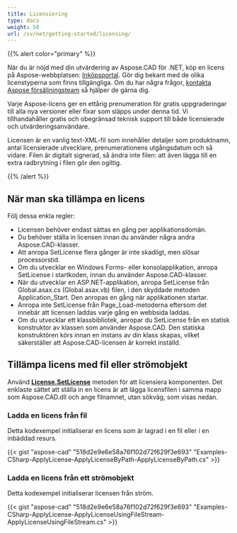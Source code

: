 ```yaml
---
title: Licensiering
type: docs
weight: 50
url: /sv/net/getting-started/licensing/
---
```


{{% alert color="primary" %}}

När du är nöjd med din utvärdering av Aspose.CAD för .NET, köp en licens på Aspose-webbplatsen: [Inköpsportal](https://purchase.aspose.com/buy). Gör dig bekant med de olika licenstyperna som finns tillgängliga. Om du har några frågor, [kontakta Aspose försäljningsteam](https://about.aspose.com/contact) så hjälper de gärna dig.

Varje Aspose-licens ger en ettårig prenumeration för gratis uppgraderingar till alla nya versioner eller fixar som släpps under denna tid. Vi tillhandahåller gratis och obegränsad teknisk support till både licensierade och utvärderingsanvändare.

Licensen är en vanlig text-XML-fil som innehåller detaljer som produktnamn, antal licensierade utvecklare, prenumerationens utgångsdatum och så vidare. Filen är digitalt signerad, så ändra inte filen: att även lägga till en extra radbrytning i filen gör den ogiltig.

{{% /alert %}}

## **När man ska tillämpa en licens**

Följ dessa enkla regler:

- Licensen behöver endast sättas en gång per applikationsdomän.
- Du behöver ställa in licensen innan du använder några andra Aspose.CAD-klasser.
- Att anropa SetLicense flera gånger är inte skadligt, men slösar processorstid.
- Om du utvecklar en Windows Forms- eller konsolapplikation, anropa SetLicense i startkoden, innan du använder Aspose.CAD-klasser.
- När du utvecklar en ASP.NET-applikation, anropa SetLicense från Global.asax.cs (Global.asax.vb) filen, i den skyddade metoden Application_Start. Den anropas en gång när applikationen startar.
- Anropa inte SetLicense från Page_Load-metoderna eftersom det innebär att licensen laddas varje gång en webbsida laddas.
- Om du utvecklar ett klassbibliotek, anropar du SetLicense från en statisk konstruktor av klassen som använder Aspose.CAD. Den statiska konstruktören körs innan en instans av din klass skapas, vilket säkerställer att Aspose.CAD-licensen är korrekt inställd.

## **Tillämpa licens med fil eller strömobjekt**

Använd **[License.SetLicense](https://reference.aspose.com/cad/net/aspose.cad.license/setlicense/methods/1)** metoden för att licensiera komponenten. Det enklaste sättet att ställa in en licens är att lägga licensfilen i samma mapp som Aspose.CAD.dll och ange filnamnet, utan sökväg, som visas nedan.

### **Ladda en licens från fil**

Detta kodexempel initialiserar en licens som är lagrad i en fil eller i en inbäddad resurs.

{{< gist "aspose-cad" "518d2e9e6e58a76f102d72f629f3e693" "Examples-CSharp-ApplyLicense-ApplyLicenseByPath-ApplyLicenseByPath.cs" >}}

### **Ladda en licens från ett strömobjekt**

Detta kodexempel initialiserar licensen från ström.

{{< gist "aspose-cad" "518d2e9e6e58a76f102d72f629f3e693" "Examples-CSharp-ApplyLicense-ApplyLicenseUsingFileStream-ApplyLicenseUsingFileStream.cs" >}}

